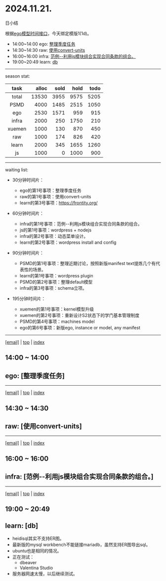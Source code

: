 # 2024.11.21.
日小结

<a id="top"></a>
根据[ego模型时间接口](https://gitee.com/hyg/blog/blob/master/timeflow.md)，今天绑定模版1(1d)。

<a id="index"></a>
- 14:00~14:00	ego: [整理季度任务](#20241121140000)
- 14:30~14:30	raw: [使用convert-units](#20241121143000)
- 16:00~16:00	infra: [范例--利用js模块组合实现合同条款的组合。](#20241121160000)
- 19:00~20:49	learn: [db](#20241121190000)

---
season stat:

| task | alloc | sold | hold | todo |
| :---: | ---: | ---: | ---: | ---: |
| total | 13530 | 3955 | 9575 | 5205 |
| PSMD | 4000 | 1485 | 2515 | 1050 |
| ego | 2530 | 1571 | 959 | 915 |
| infra | 2000 | 250 | 1750 | 210 |
| xuemen | 1000 | 130 | 870 | 450 |
| raw | 1000 | 174 | 826 | 420 |
| learn | 2000 | 345 | 1655 | 1260 |
| js | 1000 | 0 | 1000 | 900 |

---
waiting list:


- 30分钟时间片：
  - ego的第1号事项：整理季度任务
  - raw的第1号事项：使用convert-units
  - learn的第3号事项：https://frontity.org/

- 60分钟时间片：
  - infra的第1号事项：范例--利用js模块组合实现合同条款的组合。
  - js的第1号事项：wordpress + nodejs
  - infra的第2号事项：动态菜单设计。
  - learn的第2号事项：wordpress install and config

- 90分钟时间片：
  - PSMD的第1号事项：整理近期讨论，按照新版manifest text提炼几个有代表性的场景。
  - learn的第1号事项：wordpress plugin
  - PSMD的第2号事项：整理default模型
  - infra的第3号事项：schema立项。

- 195分钟时间片：
  - xuemen的第1号事项：kernel模型升级
  - xuemen的第2号事项：重新设计S2状态下的学门基本管理制度
  - PSMD的第4号事项：machines model
  - ego的第6号事项：新版ego, instance or model, any manifest

---
<a href="mailto:huangyg@mars22.com?subject=关于2024.11.21.[整理季度任务]任务&body=日期: 2024.11.21.%0D%0A序号: 5%0D%0A手稿:../../draft/2024/11/20241121.01.md%0D%0A---请勿修改邮件主题及以上内容 从下一行开始写您的想法---%0D%0A">[email]</a> | [top](#top) | [index](#index)
<a id="20241121140000"></a>
## 14:00 ~ 14:00
## ego: [整理季度任务]


---
<a href="mailto:huangyg@mars22.com?subject=关于2024.11.21.[使用convert-units]任务&body=日期: 2024.11.21.%0D%0A序号: 6%0D%0A手稿:../../draft/2024/11/20241121.02.md%0D%0A---请勿修改邮件主题及以上内容 从下一行开始写您的想法---%0D%0A">[email]</a> | [top](#top) | [index](#index)
<a id="20241121143000"></a>
## 14:30 ~ 14:30
## raw: [使用convert-units]


---
<a href="mailto:huangyg@mars22.com?subject=关于2024.11.21.[范例--利用js模块组合实现合同条款的组合。]任务&body=日期: 2024.11.21.%0D%0A序号: 8%0D%0A手稿:../../draft/2024/11/20241121.03.md%0D%0A---请勿修改邮件主题及以上内容 从下一行开始写您的想法---%0D%0A">[email]</a> | [top](#top) | [index](#index)
<a id="20241121160000"></a>
## 16:00 ~ 16:00
## infra: [范例--利用js模块组合实现合同条款的组合。]


---
<a href="mailto:huangyg@mars22.com?subject=关于2024.11.21.[db]任务&body=日期: 2024.11.21.%0D%0A序号: 9%0D%0A手稿:../../draft/2024/11/20241121.a.md%0D%0A---请勿修改邮件主题及以上内容 从下一行开始写您的想法---%0D%0A">[email]</a> | [top](#top) | [index](#index)
<a id="20241121190000"></a>
## 19:00 ~ 20:49
## learn: [db]

- heidisql其实不支持ER图。
- 最新版的mysql workbench不能链接mariadb，虽然支持ER图导出sql。
- ubuntu也是相同的情况。
- 正在测试：
    - dbeaver
    - Valentina Studio
- 服务器网速太慢，以后继续测试。

